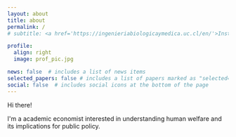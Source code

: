 ```yaml
---
layout: about
title: about
permalink: /
# subtitle: <a href='https://ingenieriabiologicaymedica.uc.cl/en/'>Institute for Biological and Medical Engineering, PUC</a>.

profile:
  align: right
  image: prof_pic.jpg

news: false  # includes a list of news items
selected_papers: false # includes a list of papers marked as "selected={true}"
social: false  # includes social icons at the bottom of the page
---
```


Hi there! 

I'm a academic economist interested in understanding human welfare and its implications for public policy.